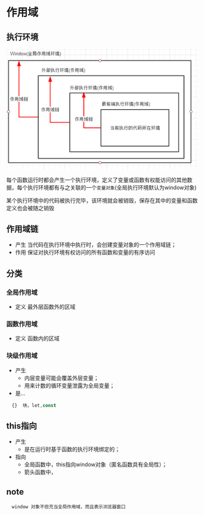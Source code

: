 作用域
===

执行环境
---
![执行环境](./img/scope.png)

每个函数运行时都会产生一个执行环境，定义了变量或函数有权能访问的其他数据，每个执行环境都有与之关联的一个`变量对象`(全局执行环境默认为window对象)

某个执行环境中的代码被执行完毕，该环境就会被销毁，保存在其中的变量和函数定义也会被随之销毁

作用域链
---
* 产生
  当代码在执行环境中执行时，会创建变量对象的一个作用域链；
* 作用
  保证对执行环境有权访问的所有函数和变量的有序访问

分类
----
### 全局作用域
* 定义
  最外层函数外的区域

### 函数作用域
* 定义
  函数内的区域

### 块级作用域
* 产生
  * 内层变量可能会覆盖外层变量；
  * 用来计数的循环变量泄露为全局变量；
* 是...
```js
  {}  块，let,const
```
this指向
---
* 产生
  * 是在运行时基于函数的执行环境绑定的；
* 指向
  * 全局函数中，this指向window对象（匿名函数具有全局性）；
  * 箭头函数中，

note
---
```
  window 对象不但充当全局作用域，而且表示浏览器窗口
```
